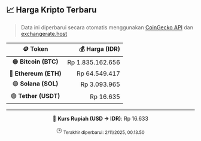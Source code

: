 

<!-- HARGA_KRIPTO -->
## 📈 Harga Kripto Terbaru

> Data ini diperbarui secara otomatis menggunakan [CoinGecko API](https://www.coingecko.com/) dan [exchangerate.host](https://exchangerate.host/)

<div align="center">

| 🪙 Token | 💰 Harga (IDR) |
|:------:|---------------:|
| 🟠 **Bitcoin (BTC)**   | Rp 1.835.162.656 |
| 🔵 **Ethereum (ETH)**  | Rp 64.549.417 |
| 🟣 **Solana (SOL)**    | Rp 3.093.965 |
| 🟢 **Tether (USDT)**   | Rp 16.635 |

---

💱 **Kurs Rupiah (USD → IDR)**: Rp 16.633

🕒 <sub>Terakhir diperbarui: 2/11/2025, 00.13.50</sub>

</div>
<!-- /HARGA_KRIPTO -->